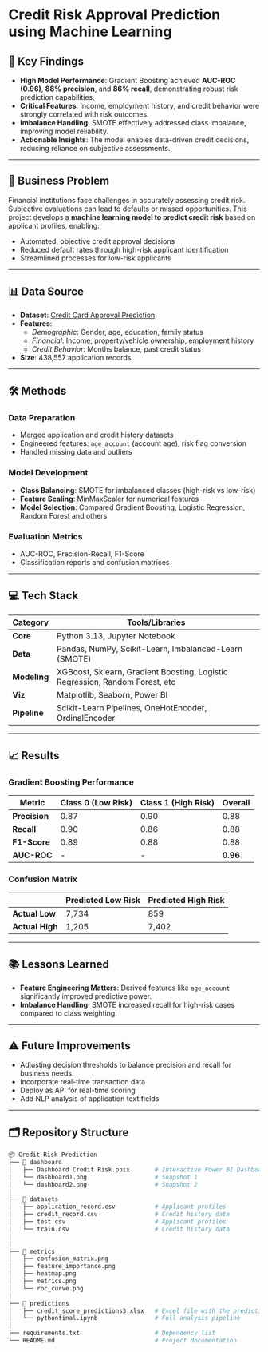 # Credit Risk Approval Prediction using Machine Learning

## 🔑 Key Findings
- **High Model Performance**: Gradient Boosting achieved **AUC-ROC (0.96)**, **88% precision**, and **86% recall**, demonstrating robust risk prediction capabilities.
- **Critical Features**: Income, employment history, and credit behavior were strongly correlated with risk outcomes.
- **Imbalance Handling**: SMOTE effectively addressed class imbalance, improving model reliability.
- **Actionable Insights**: The model enables data-driven credit decisions, reducing reliance on subjective assessments.

---

## 📌 Business Problem
Financial institutions face challenges in accurately assessing credit risk. Subjective evaluations can lead to defaults or missed opportunities. This project develops a **machine learning model to predict credit risk** based on applicant profiles, enabling:
- Automated, objective credit approval decisions
- Reduced default rates through high-risk applicant identification
- Streamlined processes for low-risk applicants

---

## 📊 Data Source
- **Dataset**: [Credit Card Approval Prediction](https://www.kaggle.com/datasets/rikdifos/credit-card-approval-prediction/data)
- **Features**:
  - *Demographic*: Gender, age, education, family status
  - *Financial*: Income, property/vehicle ownership, employment history
  - *Credit Behavior*: Months balance, past credit status
- **Size**: 438,557 application records

---

## 🛠 Methods
### **Data Preparation**
- Merged application and credit history datasets
- Engineered features: `age_account` (account age), risk flag conversion
- Handled missing data and outliers

### **Model Development**
- **Class Balancing**: SMOTE for imbalanced classes (high-risk vs low-risk)
- **Feature Scaling**: MinMaxScaler for numerical features
- **Model Selection**: Compared  Gradient Boosting, Logistic Regression, Random Forest and others

### **Evaluation Metrics**
- AUC-ROC, Precision-Recall, F1-Score
- Classification reports and confusion matrices

---

## 💻 Tech Stack
| Category       | Tools/Libraries                                                                                     |
|----------------|-----------------------------------------------------------------------------------------------------|
| **Core**       | Python 3.13, Jupyter Notebook                                                                        |
| **Data**       | Pandas, NumPy, Scikit-Learn, Imbalanced-Learn (SMOTE)                                               |
| **Modeling**   | XGBoost, Sklearn, Gradient Boosting, Logistic Regression, Random Forest, etc                        |
| **Viz**        | Matplotlib, Seaborn, Power BI                                                                       |
| **Pipeline**   | Scikit-Learn Pipelines, OneHotEncoder, OrdinalEncoder                                               |

---

## 📈 Results
### **Gradient Boosting Performance**
| Metric         | Class 0 (Low Risk) | Class 1 (High Risk) | Overall    |
|----------------|--------------------|---------------------|------------|
| **Precision**  | 0.87               | 0.90                | 0.88       |
| **Recall**     | 0.90               | 0.86                | 0.88       |
| **F1-Score**   | 0.89               | 0.88                | 0.88       |
| **AUC-ROC**    | -                  | -                   | **0.96**   |

### **Confusion Matrix**
|                | Predicted Low Risk | Predicted High Risk |
|----------------|--------------------|---------------------|
| **Actual Low** | 7,734              | 859                 |
| **Actual High**| 1,205              | 7,402               |

---

## 📚 Lessons Learned
- **Feature Engineering Matters**: Derived features like `age_account` significantly improved predictive power.
- **Imbalance Handling**: SMOTE increased recall for high-risk cases compared to class weighting.


---

## ⚠️ Future Improvements
- Adjusting decision thresholds to balance precision and recall for business needs.
- Incorporate real-time transaction data
- Deploy as API for real-time scoring
- Add NLP analysis of application text fields

---

## 🗂 Repository Structure
```bash
📦 Credit-Risk-Prediction
├── 📂 dashboard 
│   ├── Dashboard Credit Risk.pbix       # Interactive Power BI Dashboard with Machine Learning Predictions
│   └── dashboard1.png                   # Snapshot 1
│   └── dashboard2.png                   # Snapshot 2
│
├── 📂 datasets
│   ├── application_record.csv           # Applicant profiles
│   ├── credit_record.csv                # Credit history data
│   ├── test.csv                         # Applicant profiles
│   └── train.csv                        # Credit history data
│
│
├── 📂 metrics
│   ├── confusion_matrix.png        
│   ├── feature_importance.png      
│   ├── heatmap.png                 
│   ├── metrics.png                 
│   └── roc_curve.png               
│
├── 📂 predictions                  
│   ├── credit_score_predictions3.xlsx   # Excel file with the predictions of the Machine Learning Model 
│   └── pythonfinal.ipynb                # Full analysis pipeline
│
├── requirements.txt                     # Dependency list
└── README.md                            # Project documentation
